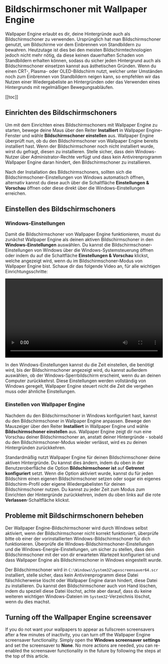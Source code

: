 # Bildschirmschoner mit Wallpaper Engine

Wallpaper Engine erlaubt es dir, deine Hintergründe auch als Bildschirmschoner zu verwenden. Ursprünglich hat man Bildschirmschoner genutzt, um Bildschirme vor dem Einbrennen von Standbildern zu bewahren. Heutzutage ist dies bei den meisten Bildschirmtechnologien jedoch nicht mehr nötig, da diese keinen dauerhaften Schaden von Standbildern erhalten können, sodass du sicher jeden Hintergrund auch als Bildschirmschoner einsetzen kannst aus ästhetischen Gründen. Wenn du einen CRT-, Plasma- oder OLED-Bildschirm nutzt, welcher unter Umständen noch zum Einbrennen von Standbildern neigen kann, so empfehlen wir das Nutzen einer Wiedergabeliste an Hintergründen oder das Verwenden eines Hintergrunds mit regelmäßigen Bewegungsabläufen.

[[toc]]

## Einrichten des Bildschirmschoners

Um mit dem Einrichten eines Bildschirmschoners mit Wallpaper Engine zu starten, bewege deine Maus über den Reiter **Installiert** in Wallpaper Engine-Fenster und wähle **Bildschirmschoner einstellen** aus. Wallpaper Engine überprüft nun, ob du den Bildschirmschoner von Wallpaper Engine bereits installiert hast. Wenn der Bildschirmschoner noch nicht installiert wurde, wirst du gefragt, diesen zu installieren. Stelle sicher, dass dein Windows-Nutzer über Administrator-Rechte verfügt und dass kein Antivirenprogramm Wallpaper Engine daran hindert, den Bildschirmschoner zu installieren.

Nach der Installation des Bildschirmschoners, sollten sich die Bildschirmschoner-Einstellungen von Windows automatisch öffnen, alternativ kannst du diese auch über die Schaltfläche **Einstellungen & Vorschau** öffnen oder diese direkt über die Windows-Einstellungen erreichen.

## Einstellen des Bildschirmschoners

### Windows-Einstellungen

Damit die Bildschirmschoner von Wallpaper Engine funktionieren, musst du zunächst Wallpaper Engine als deinen aktiven Bildschirmschoner in den **Windows-Einstellungen** auswählen. Du kannst die Bildschirmschoner-Einstellungen von Windows über die Windows-Systemsteuerung öffnen oder indem du auf die Schaltfläche **Einstellungen & Vorschau** klickst, welche angezeigt wird, wenn du im Bildschirmschoner-Modus von Wallpaper Engine bist. Schaue dir das folgende Video an, für alle wichtigen Einrichtungsschritte:

<video width="100%" controls autoplay loop>
  <source src="/videos/screensaver_setup.mp4" type="video/mp4">
  Dein Browser unterstützt das Video-Tag nicht.
</video>

In den Windows-Einstellungen kannst du die Zeit einstellen, die benötigt wird, bis der Bildschirmschoner angezeigt wird, du kannst außerdem auswählen, ob der Windows-Sperrbildschirm erscheint, wenn du an deinen Computer zurückkehrst. Diese Einstellungen werden vollständig von Windows geregelt, Wallpaper Engine steuert nicht die Zeit die vergehen muss oder ähnliche Einstellungen.

### Einstellen von Wallpaper Engine

Nachdem du den Bildschirmschoner in Windows konfiguriert hast, kannst du den Bildschirmschoner in Wallpaper Engine anpassen. Bewege den Mauszeiger über den Reiter **Installiert** in Wallpaper Engine und wähle **Bildschirmschoner einstellen** aus. Wallpaper Engine zeigt dir nun eine Vorschau deiner Bildschirmschoner an, anstatt deiner Hintergründe - sobald du den Bildschirmschoner-Modus wieder verlässt, wird es zu deinen Hintergründen zurückkehren.

Standardmäßig nutzt Wallpaper Engine für deinen Bildschirmschoner deine aktiven Hintergründe. Du kannst dies ändern, indem du oben in der Benutzeroberfläche die Option **Bildschirmschoner ist** auf **Getrennt konfiguriert** setzt. Wenn die Option aktiviert wurde, kannst du für jeden Bildschirm einen eigenen Bildschirmschoner setzen oder sogar ein eigenes Bildschirm-Profil oder eigene Wiedergabelisten für deinen Bildschirmschoner nutzen. Du kannst zu jeder Zeit zum Modus zum Einrichten der Hintergründe zurückkehren, indem du oben links auf die rote **Verlassen**-Schaltfläche klickst.

## Probleme mit Bildschirmschonern beheben

Der Wallpaper Engine-Bildschirmschoner wird durch Windows selbst aktiviert, wenn der Bildschirmschoner nicht korrekt funktioniert, überprüfe bitte ob einer der vorinstallierten Windows-Bildschirmschoner für dich funktionieren. Überprüfe die Windows-Bildschirmschoner-Einstellungen und die Windows-Energie-Einstellungen, um sicher zu stellen, dass dein Bildschirmschoner mit der von dir erwarteten Wartezeit konfiguriert ist und dass Wallpaper Engine als Bildschirmschoner in Windows eingestellt wurde.

Der Bildschirmschoner wird in `C:\Windows\System32\wpxscreensaver64.scr` installiert, stelle sicher, dass kein Antivirenprogramm diese Datei fälschlicherweise löscht oder Wallpaper Engine daran hindert, diese Datei zu installieren. Du kannst den Bildschirmschoner auch von Hand löschen, indem du speziell diese Datei löschst, achte aber darauf, dass du keine weiteren wichtigen Windows-Dateien im `System32`-Verzeichnis löschst, wenn du dies machst.

## Turning off the Wallpaper Engine screensaver

If you do not want your wallpapers to appear as fullscreen screensavers after a few minutes of inactivity, you can turn off the Wallpaper Engine screensaver functionality. Simply open the **Windows screensaver settings** and set the screensaver to **None**. No more actions are needed, you can re-enabled the screensaver functionality in the future by following the steps at the top of this article.